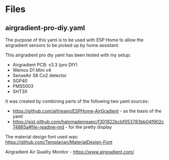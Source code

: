 # Files
## airgradient-pro-diy.yaml
The purpose of this yaml is to be used with ESP Home to allow the airgradient sensors to be picked up by home assistant.

This airgradient pro diy yaml has been tested with my setup:
 - Airgradient PCB: v3.3 (pro DIY)
 - Wemos D1 Mini v4
 - SenseAir S8 Co2 detector
 - SGP40
 - PMS5003
 - SHT3X
 
It was created by combining parts of the following two yaml sources:
  - https://github.com/ajfriesen/ESPHome-AirGradient - as the basis of the yaml
  - https://gist.github.com/halomademeapc/f301822bcbf053783bb04f902c74865a#file-readme-md - for the pretty display

The material design font used was: https://github.com/Templarian/MaterialDesign-Font

Airgradient Air Quality Monitor - https://www.airgradient.com/
